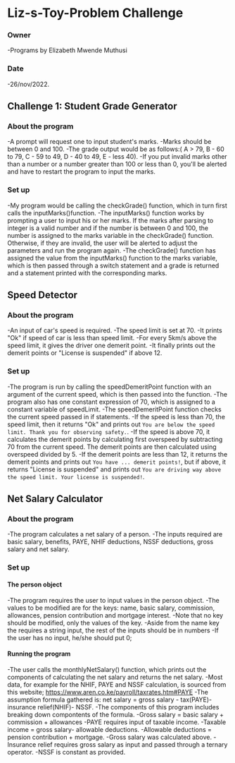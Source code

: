 # Liz-s-Toy-Problem Challenge
### Owner
-Programs by Elizabeth Mwende Muthusi
### Date
-26/nov/2022.

## Challenge 1: Student Grade Generator

### About the program
-A prompt will request one to input student's marks.
-Marks should be between 0 and 100.
-The grade output would be as follows:(  A > 79, B - 60 to 79, C -  59 to 49, D - 40 to 49, E - less 40).
-If you put invalid marks other than a number or a number greater than 100 or less than 0, you'll be alerted and have to restart the program to input the marks.

### Set up
-My program would be calling the checkGrade() function, which in turn first calls the inputMarks()function.
-The inputMarks() function works by prompting a user to input his or her marks. If the marks after parsing to integer is a valid number and if the number is between 0 and 100, the number is assigned to the marks variable in the checkGrade() function. Otherwise, if they are invalid, the user will be alerted to adjust the parameters and run the program again.
-The checkGrade() function has assigned the value from the inputMarks() function to the marks variable, which is then passed through a switch statement and a grade is returned and a statement printed with the corresponding marks.

## Speed Detector

### About the program
-An input of car's speed is required.
-The speed limit is set at 70.
-It prints "Ok" if speed of car is less than speed limit.
-For every 5km/s above the speed limit, it gives the driver one demerit point.
-It finally prints out the demerit points or "License is suspended" if above 12.

### Set up
-The program is run by calling the speedDemeritPoint function with an argument of the current speed, which is then passed into the function.
-The program also has one constant expression of 70, which is assigned to a constant variable of speedLimit.
-The speedDemeritPoint function checks the current speed passed in if statements.
-If the speed is less than 70, the speed limit, then it returns "Ok" and prints out `You are below the speed limit. Thank you for observing safety.`.
-If the speed is above 70, it calculates the demerit points by calculating first overspeed by subtracting 70 from the current speed. The demerit points are then calculated using overspeed divided by 5.
-If the demerit points are less than 12, it returns the demerit points and prints out `You have ... demerit points!`, but if above, it returns "License is suspended" and prints out `You are driving way above the speed limit. Your license is suspended!`.

## Net Salary Calculator

### About the program
-The program calculates a net salary of a person.
-The inputs required are basic salary, benefits, PAYE, NHIF deductions, NSSF deductions, gross salary and net salary.

### Set up

#### The person object
-The program requires the user to input values in the person object.
-The values to be modified are for the keys: name, basic salary, commission, allowances, pension contribution and mortgage interest.
-Note that no key should be modified, only the values of the key.
-Aside from the name key the requires a string input, the rest of the inputs should be in numbers
-If the user has no input, he/she should put 0;

#### Running the program
-The user calls the monthlyNetSalary() function, which prints out the components of calculating the net salary and returns the net salary.
-Most data, for example for the NHIF, PAYE and NSSF calculation, is sourced from this website; https://www.aren.co.ke/payroll/taxrates.htm#PAYE
-The assumption formula gathered is:
    net salary = gross salary - tax(PAYE)- insurance relief(NHIF)- NSSF.
-The components of this program includes breaking down compontents of the formula.
-Gross salary = basic salary + commission + allowances
-PAYE requires input of taxable income. 
    -Taxable income = gross salary- allowable deductions.
        -Allowable deductions = pension contribution + mortgage.
        -Gross salary was calculated above.
-Insurance relief requires gross salary as input and passed through a ternary operator.
-NSSF is constant as provided.



